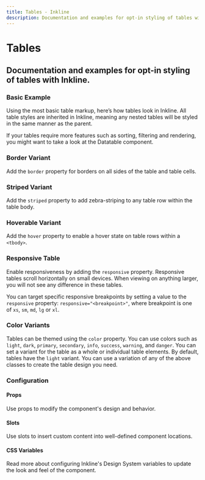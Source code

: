 ```yaml
---
title: Tables - Inkline
description: Documentation and examples for opt-in styling of tables with Inkline. 
---
```


<script setup>
import { manifest } from '@inkline/inkline/components/ITable/manifest';
import {
    ITableBasicExample,
    ITableBorderedExample,
    ITableColorVariantsExample,
    ITableHoverExample,
    ITableResponsiveExample,
    ITableStripedExample
} from '@inkline/inkline/components/ITable/examples';
import { default as ITableBasicExampleHTML } from '@inkline/inkline/components/ITable/examples/basic.html?raw';
import { default as ITableBorderedExampleHTML } from '@inkline/inkline/components/ITable/examples/bordered.html?raw';
import { default as ITableColorVariantsExampleHTML } from '@inkline/inkline/components/ITable/examples/color-variants.html?raw';
import { default as ITableHoverExampleHTML } from '@inkline/inkline/components/ITable/examples/hover.html?raw';
import { default as ITableResponsiveExampleHTML } from '@inkline/inkline/components/ITable/examples/responsive.html?raw';
import { default as ITableStripedExampleHTML } from '@inkline/inkline/components/ITable/examples/striped.html?raw';
</script>

# Tables

## Documentation and examples for opt-in styling of tables with Inkline. 

### Basic Example
Using the most basic table markup, here’s how tables look in Inkline. All table styles are inherited in Inkline, meaning any nested tables will be styled in the same manner as the parent.

<example :component="ITableBasicExample" :html="ITableBasicExampleHTML"></example>

<i-alert color="info" class="_margin-top:1">
    <template #icon><i-icon name="ink-info" class="h4"></i-icon></template>
    <p>If your tables require more features such as sorting, filtering and rendering, you might want to take a look at the <router-link :to="{ name: 'docs-components-datatable' }">Datatable</router-link> component.</p>
</i-alert>


### Border Variant
Add the `border` property for borders on all sides of the table and table cells.

<example :component="ITableBorderedExample" :html="ITableBorderedExampleHTML"></example>

### Striped Variant
Add the `striped` property to add zebra-striping to any table row within the table body.

<example :component="ITableStripedExample" :html="ITableStripedExampleHTML"></example>

### Hoverable Variant
Add the `hover` property to enable a hover state on table rows within a `<tbody>`.

<example :component="ITableHoverExample" :html="ITableHoverExampleHTML"></example>

### Responsive Table
Enable responsiveness by adding the `responsive` property. Responsive tables scroll horizontally on small devices. When viewing on anything larger, you will not see any difference in these tables.

You can target specific responsive breakpoints by setting a value to the `responsive` property: `responsive="<breakpoint>"`, where breakpoint is one of `xs`, `sm`, `md`, `lg` or `xl`.

<example :component="ITableResponsiveExample" :html="ITableResponsiveExampleHTML"></example>

### Color Variants
Tables can be themed using the `color` property. You can use colors such as `light`, `dark`, `primary`, `secondary`, `info`, `success`, `warning`, and `danger`. You can set a variant for the table as a whole or individual table elements. By default, tables have the `light` variant. You can use a variation of any of the above classes to create the table design you need.

<example :component="ITableColorVariantsExample" :html="ITableColorVariantsExampleHTML"></example>

### Configuration

#### Props
Use props to modify the component's design and behavior.

<props-table :manifest="manifest"></props-table>

#### Slots
Use slots to insert custom content into well-defined component locations.

<slots-table :manifest="manifest"></slots-table>

#### CSS Variables
<router-link :to="{ name: 'docs-introduction-design-system' }">Read more</router-link> about configuring Inkline's Design System variables to update the look and feel of the component.

<css-variables-table :manifest="manifest" type="local"></css-variables-table>
